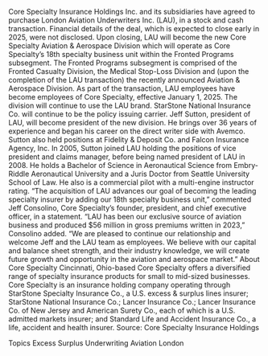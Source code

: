 Core Specialty Insurance Holdings Inc. and its subsidiaries have agreed to purchase London Aviation Underwriters Inc. (LAU), in a stock and cash transaction.
Financial details of the deal, which is expected to close early in 2025, were not disclosed.
Upon closing, LAU will become the new Core Specialty Aviation & Aerospace Division which will operate as Core Specialty’s 18th specialty business unit within the Fronted Programs subsegment. The Fronted Programs subsegment is comprised of the Fronted Casualty Division, the Medical Stop-Loss Division and (upon the completion of the LAU transaction) the recently announced Aviation & Aerospace Division.
As part of the transaction, LAU employees have become employees of Core Specialty, effective January 1, 2025. The division will continue to use the LAU brand. StarStone National Insurance Co. will continue to be the policy issuing carrier.
Jeff Sutton, president of LAU, will become president of the new division. He brings over 36 years of experience and began his career on the direct writer side with Avemco. Sutton also held positions at Fidelity & Deposit Co. and Falcon Insurance Agency, Inc. In 2005, Sutton joined LAU holding the positions of vice president and claims manager, before being named president of LAU in 2008.
He holds a Bachelor of Science in Aeronautical Science from Embry-Riddle Aeronautical University and a Juris Doctor from Seattle University School of Law. He also is a commercial pilot with a multi-engine instructor rating.
“The acquisition of LAU advances our goal of becoming the leading specialty insurer by adding our 18th specialty business unit,” commented Jeff Consolino, Core Specialty’s founder, president, and chief executive officer, in a statement.
“LAU has been our exclusive source of aviation business and produced $56 million in gross premiums written in 2023,” Consolino added. “We are pleased to continue our relationship and welcome Jeff and the LAU team as employees. We believe with our capital and balance sheet strength, and their industry knowledge, we will create future growth and opportunity in the aviation and aerospace market.”
About Core Specialty
Cincinnati, Ohio-based Core Specialty offers a diversified range of specialty insurance products for small to mid-sized businesses. Core Specialty is an insurance holding company operating through StarStone Specialty Insurance Co., a U.S. excess & surplus lines insurer; StarStone National Insurance Co.; Lancer Insurance Co.; Lancer Insurance Co. of New Jersey and American Surety Co., each of which is a U.S. admitted markets insurer; and Standard Life and Accident Insurance Co., a life, accident and health insurer.
Source: Core Specialty Insurance Holdings

Topics
Excess Surplus
Underwriting
Aviation
London
